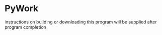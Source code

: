 # PyWork
instructions on building or downloading this program will be supplied after program completion
